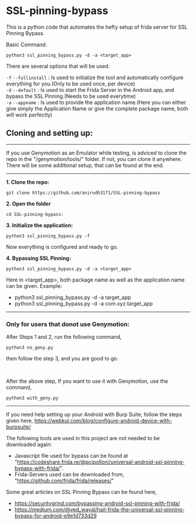 # SSL-pinning-bypass

This is a python code that automates the hefty setup of frida server for SSL Pinning Bypass.

Basic Command:
```
python3 ssl_pinning_bypass.py -d -a <target_app>
```

There are several options that will be used:

`-f` `--fullinstall` : Is used to initialize the tool and automatically configure everything for you.(Only to be used once, per device)<br>
`-d` `--default` : Is used to start the Frida Server in the Android app, and bypass the SSL Pinning.(Needs to be used everytime)<br>
`-a` `--appname` : Is used to provide the application name.(Here you can either give simply the Application Name or give the complete package name, both will work perfectly)<bR>


## Cloning and setting up:

---
If you use Genymotion as an Emulator while testing, is adviced to clone the repo in the "/genymotion/tools/" folder. If not, you can clone it anywhere. There will be some additional setup, that can be found at the end.

---
**1. Clone the repo:**
```
git clone https://github.com/anirudh3171/SSL-pinning-bypass
```

**2. Open the folder**
```
cd SSL-pinning-bypass:
```

**3. Initialize the application:**
```
python3 ssl_pinning_bypass.py -f
```

Now everything is configured and ready to go.

**4. Bypassing SSL Pinning:**
```
python3 ssl_pinning_bypass.py -d -a <target_app>
```
Here in <target_app>, both package name as well as the application name can be given.
Example:
- python3 ssl_pinning_bypass.py -d -a target_app
- python3 ssl_pinning_bypass.py -d -a com.xyz.target_app

---
### Only for users that donot use Genymotion:

After Steps 1 and 2, run the following command,
```
python3 no_geny.py
```
then follow the step 3, and you are good to go.

<br>

After the above step, If you want to use it with Genymotion, use the command,
```
python3 with_geny.py
```
---

If you need help setting up your Android with Burp Suite, follow the steps given here, https://webkul.com/blog/configure-android-device-with-burpsuite/


The following tools are used in this project are not needed to be downloaded again:
- Javascript file used for bypass can be found at "https://codeshare.frida.re/@pcipolloni/universal-android-ssl-pinning-bypass-with-frida/".
- Frida-Servers used can be downloaded from, "https://github.com/frida/frida/releases/"

Some great articles on SSL Pinning Bypass can be found here,
- https://securitygrind.com/bypassing-android-ssl-pinning-with-frida/
- https://medium.com/@ved_wayal/hail-frida-the-universal-ssl-pinning-bypass-for-android-e9e1d733d29
